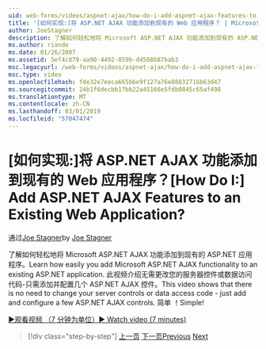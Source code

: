 ```yaml
---
uid: web-forms/videos/aspnet-ajax/how-do-i-add-aspnet-ajax-features-to-an-existing-web-application
title: '[如何实现:]将 ASP.NET AJAX 功能添加到现有的 Web 应用程序？ | Microsoft Docs'
author: JoeStagner
description: 了解如何轻松地将 Microsoft ASP.NET AJAX 功能添加到现有的 ASP.NET 应用程序。 此视频介绍无需更改应用服务...
ms.author: riande
ms.date: 01/26/2007
ms.assetid: 5ef4c879-aa90-4492-859b-d4568b87bab3
msc.legacyurl: /web-forms/videos/aspnet-ajax/how-do-i-add-aspnet-ajax-features-to-an-existing-web-application
msc.type: video
ms.openlocfilehash: fde32e7eeca665bbe9f127a76e8883271bb63d47
ms.sourcegitcommit: 24b1f6decbb17bb22a45166e5fdb0845c65af498
ms.translationtype: MT
ms.contentlocale: zh-CN
ms.lasthandoff: 03/01/2019
ms.locfileid: "57047474"
---
```

<a name="how-do-i-add-aspnet-ajax-features-to-an-existing-web-application"></a><span data-ttu-id="266d7-105">[如何实现:]将 ASP.NET AJAX 功能添加到现有的 Web 应用程序？</span><span class="sxs-lookup"><span data-stu-id="266d7-105">[How Do I:] Add ASP.NET AJAX Features to an Existing Web Application?</span></span>
====================
<span data-ttu-id="266d7-106">通过[Joe Stagner](https://github.com/JoeStagner)</span><span class="sxs-lookup"><span data-stu-id="266d7-106">by [Joe Stagner](https://github.com/JoeStagner)</span></span>

<span data-ttu-id="266d7-107">了解如何轻松地将 Microsoft ASP.NET AJAX 功能添加到现有的 ASP.NET 应用程序。</span><span class="sxs-lookup"><span data-stu-id="266d7-107">Learn how easily you add Microsoft ASP.NET AJAX functionality to an existing ASP.NET application.</span></span> <span data-ttu-id="266d7-108">此视频介绍无需更改您的服务器控件或数据访问代码-只需添加并配置几个 ASP.NET AJAX 控件。</span><span class="sxs-lookup"><span data-stu-id="266d7-108">This video shows that there is no need to change your server controls or data access code - just add and configure a few ASP.NET AJAX controls.</span></span> <span data-ttu-id="266d7-109">简单 ！</span><span class="sxs-lookup"><span data-stu-id="266d7-109">Simple!</span></span>

[<span data-ttu-id="266d7-110">&#9654;观看视频 （7 分钟为单位）</span><span class="sxs-lookup"><span data-stu-id="266d7-110">&#9654; Watch video (7 minutes)</span></span>](https://channel9.msdn.com/Blogs/ASP-NET-Site-Videos/how-do-i-add-aspnet-ajax-features-to-an-existing-web-application)

> [!div class="step-by-step"]
> <span data-ttu-id="266d7-111">[上一页](how-do-i-make-client-side-network-callbacks-with-aspnet-ajax.md)
> [下一页](how-do-i-aspnet-ajax-enable-an-existing-web-service.md)</span><span class="sxs-lookup"><span data-stu-id="266d7-111">[Previous](how-do-i-make-client-side-network-callbacks-with-aspnet-ajax.md)
[Next](how-do-i-aspnet-ajax-enable-an-existing-web-service.md)</span></span>
